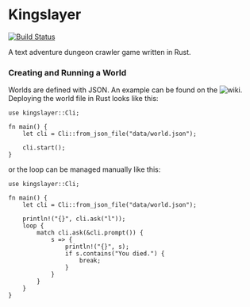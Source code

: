 # Kingslayer

[![Build Status](https://travis-ci.com/Maxgy/kingslayer.svg?branch=master)](https://travis-ci.com/Maxgy/kingslayer)

A text adventure dungeon crawler game written in Rust.

### Creating and Running a World

Worlds are defined with JSON. An example can be found on the ![wiki](https://github.com/Maxgy/kingslayer/wiki/Example-world-JSON-file).  Deploying the world file in Rust looks like this:
```
use kingslayer::Cli;

fn main() {
    let cli = Cli::from_json_file("data/world.json");

    cli.start();
}
```
or the loop can be managed manually like this:
```
use kingslayer::Cli;

fn main() {
    let cli = Cli::from_json_file("data/world.json");

    println!("{}", cli.ask("l"));
    loop {
        match cli.ask(&cli.prompt()) {
            s => {
                println!("{}", s);
                if s.contains("You died.") {
                    break;
                }
            }
        }
    }
}
```